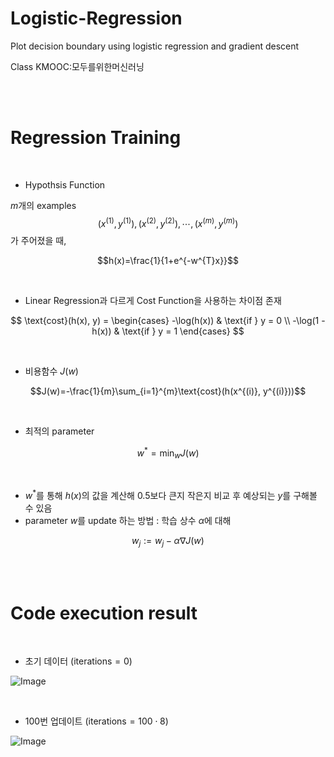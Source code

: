 # Logistic-Regression
Plot decision boundary using logistic regression and gradient descent

Class KMOOC:모두를위한머신러닝

<br/><br/>

# Regression Training

<br/>

- Hypothsis Function

$m$개의 examples $${(x^{(1)}, y^{(1)}), (x^{(2)}, y^{(2)}), \cdots, (x^{(m)}, y^{(m)})}$$ 가 주어졌을 때,

$$h(x)=\frac{1}{1+e^{-w^{T}x}}$$

<br/>

- Linear Regression과 다르게 Cost Function을 사용하는 차이점 존재

$$
\text{cost}(h(x), y) =
\begin{cases}
-\log(h(x)) & \text{if } y = 0 \\
-\log(1 - h(x)) & \text{if } y = 1
\end{cases}
$$

<br/>

- 비용함수 $J(w)$

$$J(w)=-\frac{1}{m}\sum_{i=1}^{m}\text{cost}(h(x^{(i)}, y^{(i)}))$$

<br/>

- 최적의 parameter

$$w^{*}=\min_{w}J(w)$$

<br/>

- $w^{*}$를 통해 $h(x)$의 값을 계산해 $0.5$보다 큰지 작은지 비교 후 예상되는 $y$를 구해볼 수 있음
- parameter $w$를 update 하는 방법 : 학습 상수 $\alpha$에 대해

$$w_{j}:=w_{j}-\alpha \nabla J(w)$$

<br/><br/>

# Code execution result

<br/>

- 초기 데이터 ($\text{iterations} = 0$)

![Image](https://github.com/user-attachments/assets/b3249417-0e20-491f-812a-0df5be201a1e)

<br/>

- 100번 업데이트 ($\text{iterations} = 100 \cdot 8$)
  
![Image](https://github.com/user-attachments/assets/892cd20c-3f27-435f-95bb-9e76391cb764)
